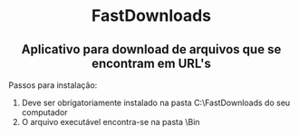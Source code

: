 <h1 align='center'>FastDownloads</h1>
<h2 align="center">Aplicativo para download de arquivos que se encontram em URL's</h2>

Passos para instalação:

1. Deve ser obrigatoriamente instalado na pasta C:\FastDownloads do seu computador
2. O arquivo executável encontra-se na pasta \Bin
